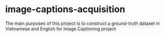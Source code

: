 # image-captions-acquisition
The main purposes of this project is to construct a ground-truth dataset in Vietnamese and English for Image Captioning project
